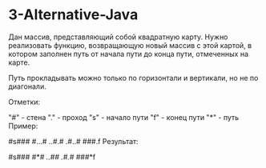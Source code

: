 # 3-Alternative-Java
Дан массив, представляющий собой квадратную карту. Нужно реализовать функцию, возвращающую новый массив с этой картой, в котором заполнен путь от начала пути до конца пути, отмеченных на карте.

Путь прокладывать можно только по горизонтали и вертикали, но не по диагонали.

Отметки:

"#" - стена
"." - проход
"s" - начало пути
"f" - конец пути
"*" - путь
Пример:

#s###
#...#
..#.#
.#..#
###.f
Результат:

#s###
#***#
..#*#
.#.*#
###*f
